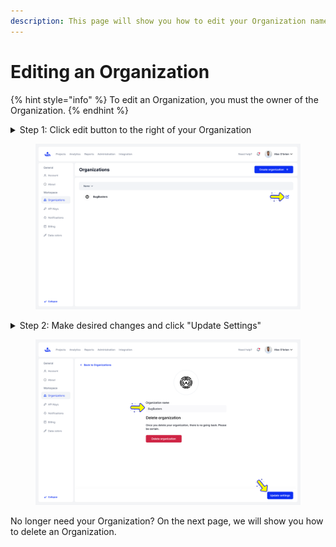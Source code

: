 ```yaml
---
description: This page will show you how to edit your Organization name.
---
```


# Editing an Organization

{% hint style="info" %}
To edit an Organization, you must the owner of the Organization.&#x20;
{% endhint %}

<details>

<summary>Step 1: Click edit button to the right of your Organization</summary>

This will bring up the edit Organization page that allows you to change the Organization name or delete the Organization

</details>

<figure><img src="../../../.gitbook/assets/Organisations (1).png" alt=""><figcaption></figcaption></figure>

<details>

<summary>Step 2: Make desired changes and click "Update Settings" </summary>

You may edit the name of the Organization and once you have made any desired changes, click "Update settings" to save your changes.&#x20;

</details>

<figure><img src="../../../.gitbook/assets/Organisation (1).png" alt=""><figcaption></figcaption></figure>

No longer need your Organization? On the next page, we will show you how to delete an Organization.&#x20;
